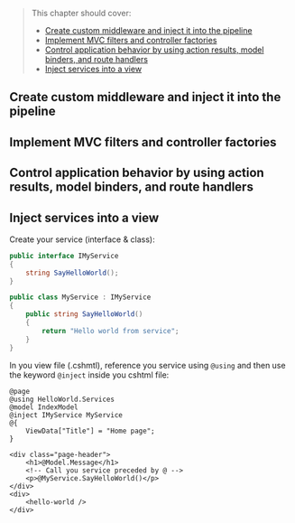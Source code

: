 > This chapter should cover:
> - [Create custom middleware and inject it into the pipeline]()
> - [Implement MVC filters and controller factories]()
> - [Control application behavior by using action results, model binders, and route handlers]()
> - [Inject services into a view]()

## Create custom middleware and inject it into the pipeline
## Implement MVC filters and controller factories
## Control application behavior by using action results, model binders, and route handlers
## Inject services into a view

Create your service (interface  & class):
```csharp
public interface IMyService
{
    string SayHelloWorld();
}

public class MyService : IMyService
{
    public string SayHelloWorld()
    {
        return "Hello world from service";
    }
}
```
In you view file (.cshmtl), reference you service using `@using`  and then use the keyword `@inject` inside you cshtml file:
```cshtml
@page
@using HelloWorld.Services
@model IndexModel
@inject IMyService MyService
@{
    ViewData["Title"] = "Home page";
}

<div class="page-header">
    <h1>@Model.Message</h1>
    <!-- Call you service preceded by @ -->
    <p>@MyService.SayHelloWorld()</p>
</div>
<div>
    <hello-world />
</div>

```